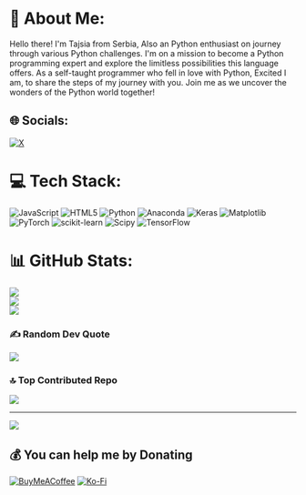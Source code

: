 # 💫 About Me:
Hello there! I'm Tajsia from Serbia, 
Also an Python enthusiast on journey through various Python challenges.
I'm on a mission to become a Python programming expert
and explore the limitless possibilities this language offers.
As a self-taught programmer who fell in love with Python,
Excited I am, to share the steps of my journey with you.
Join me as we uncover the wonders of the Python world together!





## 🌐 Socials:
[![X](https://img.shields.io/badge/X-black.svg?logo=X&logoColor=white)](https://x.com/@PythonQues) 

# 💻 Tech Stack:
![JavaScript](https://img.shields.io/badge/javascript-%23323330.svg?style=for-the-badge&logo=javascript&logoColor=%23F7DF1E) ![HTML5](https://img.shields.io/badge/html5-%23E34F26.svg?style=for-the-badge&logo=html5&logoColor=white) ![Python](https://img.shields.io/badge/python-3670A0?style=for-the-badge&logo=python&logoColor=ffdd54) ![Anaconda](https://img.shields.io/badge/Anaconda-%2344A833.svg?style=for-the-badge&logo=anaconda&logoColor=white) ![Keras](https://img.shields.io/badge/Keras-%23D00000.svg?style=for-the-badge&logo=Keras&logoColor=white) ![Matplotlib](https://img.shields.io/badge/Matplotlib-%23ffffff.svg?style=for-the-badge&logo=Matplotlib&logoColor=black) ![PyTorch](https://img.shields.io/badge/PyTorch-%23EE4C2C.svg?style=for-the-badge&logo=PyTorch&logoColor=white) ![scikit-learn](https://img.shields.io/badge/scikit--learn-%23F7931E.svg?style=for-the-badge&logo=scikit-learn&logoColor=white) ![Scipy](https://img.shields.io/badge/SciPy-%230C55A5.svg?style=for-the-badge&logo=scipy&logoColor=%white) ![TensorFlow](https://img.shields.io/badge/TensorFlow-%23FF6F00.svg?style=for-the-badge&logo=TensorFlow&logoColor=white)
# 📊 GitHub Stats:
![](https://github-readme-stats.vercel.app/api?username=PythonMoonQuest&theme=shadow_green&hide_border=true&include_all_commits=false&count_private=false)<br/>
![](https://github-readme-streak-stats.herokuapp.com/?user=PythonMoonQuest&theme=shadow_green&hide_border=true)<br/>
![](https://github-readme-stats.vercel.app/api/top-langs/?username=PythonMoonQuest&theme=shadow_green&hide_border=true&include_all_commits=false&count_private=false&layout=compact)

### ✍️ Random Dev Quote
![](https://quotes-github-readme.vercel.app/api?type=horizontal&theme=tokyonight)

### 🔝 Top Contributed Repo
![](https://github-contributor-stats.vercel.app/api?username=PythonMoonQuest&limit=5&theme=dark&combine_all_yearly_contributions=true)

---
[![](https://visitcount.itsvg.in/api?id=PythonMoonQuest&icon=2&color=0)](https://visitcount.itsvg.in)

  ## 💰 You can help me by Donating
  [![BuyMeACoffee](https://img.shields.io/badge/Buy%20Me%20a%20Coffee-ffdd00?style=for-the-badge&logo=buy-me-a-coffee&logoColor=black)](https://buymeacoffee.com/pythonquest) [![Ko-Fi](https://img.shields.io/badge/Ko--fi-F16061?style=for-the-badge&logo=ko-fi&logoColor=white)](https://ko-fi.com/pythonquest) 

  
<!-- Proudly created with GPRM ( https://gprm.itsvg.in ) -->
